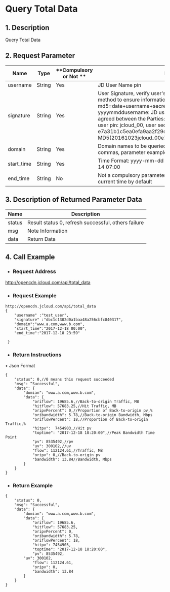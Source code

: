 # **Query Total Data**

## **1. Description**

Query Total Data

## **2. Request Parameter**

| **Name**   | **Type** | **Compulsory or Not ** | **Description**                                                     |
| ---------- | -------- | ------------ | ------------------------------------------------------------ |
| username   | String   | Yes           | JD User Name pin                                                |
| signature  | String   | Yes           | User Signature, verify user's identity information through md5 method to ensure information security.  md5=date+username+secret key SecretKey date: format is yyyymmddusername: JD user name pin secret key: example agreed between the Parties: such as current date 2016-10-23, user pin: jcloud_00, user secret key SecretKey: e7a31b1c5ea0efa9aa2f29c6559f7d61, then the signature is MD5(20161023jcloud_00e7a31b1c5ea0efa9aa2f29c6559f7d61) |
| domain     | String   | Yes           | Domain names to be queried, separate multiple domain names by commas, parameter example "www.a.com,www.b.com" |
| start_time | String   | Yes           | Time Format: yyyy-mm-dd hh:mi Reference Example 2016-12-14 07:00       |
| end_time   | String   | No           | Not a compulsory parameter; if no parameter is uploaded, it is current time by default                             |


## **3. Description of Returned Parameter Data**

| **Name** | **Description**                       |
| -------- | ------------------------------ |
| status   | Result status 0, refresh successful, others failure|
| msg      | Note Information                       |
| data     | Return Data                       |


## **4. Call Example**

- ### **Request Address**

http://opencdn.jcloud.com/api/total_data

- ### **Request Example**

```
http://opencdn.jcloud.com/api/total_data
{
    "username" :"test_user",
    "signature" :"dbc1c1302d0a1baa48a256cbfc840317",
    "domain":"www.a.com,www.b.com",
    "start_time":"2017-12-18 00:00",
    "end_time":"2017-12-18 23:59"
   
 }
```

- ### **Return Instructions**

•        Json Format

```
{
    "status": 0,//0 means this request succeeded
    "msg": “Successful",
    "data": {
        "domian": "www.a.com,www.b.com",
        "data": {
            "oriflow": 19685.6,//Back-to-origin Traffic, MB
            "hitflow": 57683.25,//Hit Traffic, MB
            "oripvPercent": 0,//Proportion of Back-to-origin pv,%
            "oribandwidth": 5.78,//Back-to-origin Bandwidth, Mbps
            "oriflowPercent": 18,//Proportion of Back-to-origin Traffic,%
            "hitpv":  7454903,//Hit pv
            "toptime": "2017-12-18 18:20:00",//Peak Bandwidth Time Point
            "pv": 8535492,//pv
            "uv": 300102,//uv
            "flow": 112124.61,//Traffic, MB
            "oripv": 0,//Back-to-origin pv
            "bandwidth": 13.84//Bandwidth, Mbps
        }
    }
}
```

- ### **Return Example**

```
{
    "status": 0,
    "msg": "Successful",
    "data": {
        "domian": "www.a.com,www.b.com",
        "data": {
            "oriflow": 19685.6,
            "hitflow": 57683.25,
            "oripvPercent": 0,
            "oribandwidth": 5.78,
            "oriflowPercent": 18,
            "hitpv": 7454903,
            "toptime": "2017-12-18 18:20:00",
            "pv": 8535492,
        "uv": 300102,
            "flow": 112124.61,
            "oripv": 0,
            "bandwidth": 13.84
        }
    }
}
```
